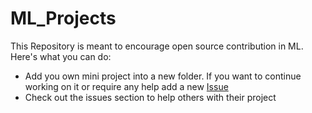 # ML_Projects
This Repository is meant to encourage open source contribution in ML.  
Here's what you can do:  
- Add you own mini project into a new folder. If you want to continue working on it or require any help add a new [Issue](https://github.com/kabirnagpal/Sentiment-Analysis/issues)
- Check out the issues section to help others with their project
